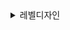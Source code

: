 <details>
<summary>레벨디자인 </summary>


[유튜브: 레벨디자인 원칙](https://www.youtube.com/watch?v=iNEe3KhMvXM)

[유튜브: 레벨디자인 워크샵](https://www.youtube.com/watch?v=I1yBJD4yRss)

[유튜브: 레벨디자인 트릭](https://www.youtube.com/watch?v=K2Xgk9tQ0HY)

[유튜브: 레벨디자인 근본](https://www.youtube.com/watch?v=dF96uVR3cKk)

[유튜브:레벨디자인 스토리](https://www.youtube.com/watch?v=RwlnCn2EB9o)


---

[사이트: 레벨디자인 101](https://medium.com/my-games-company/level-design-101-the-language-of-location-development-6d940a01b949)

[사이트: 레벨디자인 책](https://book.leveldesignbook.com/process/blockout)



## 🎮 1. **Game Maker’s Toolkit (GMTK) – Mark Brown**

* 📺 **채널 전체**: [Game Maker's Toolkit](https://www.youtube.com/channel/UCqJ-Xo29CKyLTjn6z2XwYAw)

* 📚 **추천 영상**:

  * [How Level Design Can Tell a Story](https://www.youtube.com/watch?v=RwlnCn2EB9o)
  * [10 Game Design Lessons from 10 Years of GMTK](https://www.youtube.com/watch?v=Cm2_drGLGbc)
  * [Making It Takes Two's Best Level](https://www.youtube.com/watch?v=QbMF1nCiIkQ)

Mark Brown의 GMTK는 게임 디자인과 레벨 디자인에 대한 깊이 있는 분석을 제공합니다. 특히, 시선 유도, 공간 구성, 내러티브 전달 등 레벨 디자인의 핵심 요소를 다루는 영상들이 많습니다.([Wikipédia, l'encyclopédie libre][1])

---

## 📘 2. **Extra Credits – Game Design 시리즈**

* 📺 **채널 전체**: [Extra Credits](https://www.youtube.com/user/ExtraCreditz)

* 📚 **추천 영상**:

  * [An Introduction to Level Design in Video Games](https://www.youtube.com/watch?v=pNvUWHquSHc)
  * [Backtracking and Level Design - Making a Way Out](https://www.youtube.com/watch?v=-H97gCCJFXA)
  * [Overwatch and Asymmetric Level Design](https://www.youtube.com/watch?v=4DynhzEQtog)

Extra Credits는 게임 디자인의 다양한 주제를 다루며, 레벨 디자인의 기본 원칙부터 고급 전략까지 폭넓게 설명합니다. 특히, 다양한 게임 사례를 통해 이론을 실제에 적용하는 방법을 배울 수 있습니다.

---

## 🎓 3. **GDC (Game Developers Conference) – 레벨 디자인 강연**

* 📺 **플레이리스트**: [GDC Level Design Talks](https://www.youtube.com/playlist?list=PLgXVQbXBZAKLJeQvD7MlaW-GHNkitBcGZ)

* 📚 **추천 강연**:

  * [Level Design in a Day: A Series of First Steps](https://www.youtube.com/watch?v=R75g3elj7y4)
  * [Level Design in a Day: Level Design Histories and Futures](https://www.youtube.com/watch?v=58WUEtoAlSw)
  * [Ten Principles for Good Level Design](https://www.youtube.com/watch?v=iNEe3KhMvXM)
  * [Level Design Workshop: Designing Celeste](https://www.youtube.com/watch?v=4RlpMhBKNr0)

GDC의 강연들은 현업 개발자들의 실전 경험과 노하우를 공유하는 자리로, 레벨 디자인의 다양한 측면을 깊이 있게 다룹니다. 특히, 실제 게임 개발 사례를 통해 이론을 현실에 적용하는 방법을 배울 수 있습니다.

---

## 🧭 4. **추가 추천 플레이리스트**

* 📺 **The Ultimate Level Design Playlist**: [링크](https://www.youtube.com/playlist?list=PL1Ei8T50vpOdPreZetsUTtITobCHTvyRo)

이 플레이리스트는 다양한 레벨 디자인 관련 영상들을 모아놓은 것으로, 여러 제작자의 관점을 비교하며 학습할 수 있습니다.

---

[1]: https://fr.wikipedia.org/wiki/Game_Maker%27s_Toolkit?utm_source=chatgpt.com "Game Maker's Toolkit"


좋지! 깃허브에서 **가독성**을 높이도록 제목 계층, 이모지 아이콘, 간결한 줄바꿈, 표/체크리스트, 접기(`<details>`)를 정리했어.
아래 블록을 `README.md`에 그대로 붙여 쓰면 돼.

---

# 🎮 레벨 디자인 30일 로드맵 & 치트시트

> 한 달 동안 **블록아웃 중심**으로 핵심 원리를 익히고, 이후 확장·리팩터링 시 바로 참고할 수 있는 **테크닉/체크리스트 모음**.

**목차**

* [학습 플로우](#-학습-플로우)
* [30일 커리큘럼](#-30일-커리큘럼)
* [핵심 테크닉](#-핵심-테크닉)
* [수치 치트시트](#-수치-치트시트)
* [플레이테스트 체크리스트](#-플레이테스트-체크리스트)
* [미니 챌린지 12](#-미니-챌린지-12)
* [7일 확장 커리큘럼](#-7일-확장-커리큘럼)
* [템플릿](#-템플릿)
* [라이선스](#-라이선스)

---

## 📚 학습 플로우

* **주간 루틴**: *실습(5) → 복습(1) → 회고(1)*
* **우선순위**: **시야/유도** → **전투/커버** → **게이팅/퍼즐** → **환경 스토리**
* **리듬**: 10–15분 단위로 *작게 빌드 → 바로 플레이테스트*

---

## 📆 30일 커리큘럼

### 1주차 · 코어 구획

1. 좁은 복도(긴장/시야 제한)
2. 넓은 광장(개방/시야 확보)
3. 계단/고저차(시야 변화)
4. 교차로/분기(선택 유도)
5. 복도 → 큰 방 → 복도(기본 루프)
6. 사각 전투 아레나(엄폐 포함)
7. **복습**: 1–6 연결 블록아웃

### 2주차 · 유도 & 루프

8. 랜드마크 보이는 시작(먼 목표)
9. 빛으로 유도되는 좁은 복도
10. 수직 이동(엘리베이터/사다리/낭떠러지)
11. 한눈에 보이는 길 vs 숨은 길
12. 루프 구조(시작–끝 연결)
13. 코너 뒤 서프라이즈
14. **복습**: 자연스러운 목표 도달

### 3주차 · 전투 & 퍼즐 믹스

15. 엄폐 + 고저차 전투
16. 좁은 다리 전투(위험/긴장)
17. 플레이어 분리 구조(협동 가정)
18. 잠긴 문 + 스위치(간단 조건)
19. 위험 구역 vs 안전 구역 대비
20. 연속 전투(휴식 없음)
21. **복습**: 퍼즐 + 전투 혼합

### 4주차 · 허브/스토리/보스

22. 안전한 허브(시작 지점)
23. 폐허 도시/붕괴 감성
24. 긴 복도 → 확 트임(심리 대비)
25. 환경 스토리텔링(소품으로 상황 전달)
26. 보스 아레나(입장→클맥스→탈출)
27. 탐험형 오픈존(중앙 랜드마크 + 주변 이벤트)
28. 귀환 루트(시작으로 돌아오기)
29. 최종 레벨 종합
30. **회고**: 한 달 정리(노트/노션)

---

## 🧩 핵심 테크닉

### 1) 흐름 & 길찾기

* **하이웨이/바이웨이**: 메인(안전/빠름) vs 서브(느림/보상)
* **3단 힌트**: 원거리 랜드마크 → 중거리 빛/색/소리 → 근거리 디칼/케이블
* **코너 완충**: 급코너 전 1–2m ‘어깨 공간’
* **시선 앵커**: 연기/깃발/움직임으로 목적지 고정
* **역유도**: 도착 직전 좁혀서 클라이맥스 압축
* **루프-리빌드**: 아이템 획득 후 역경로로 지름길 공개

### 2) 공간 & 시야

* **지그재그 차단**: 직선 복도 12–15m마다 기둥/벽
* **전·중·후경**: 전경 프레임, 후경 목표
* **소고저차(1–1.5m)**: 작은 레벨 차로 ‘새 구역’ 체감
* **네거티브 스페이스**: 전투 직후 텅 빈 큰 방
* **45° 배치**: 계단/난간/통로 살짝 틀기

### 3) 전투/만남

* **삼각 구도**: 진입점–메인 적–플랭크 포인트
* **커버 리듬**: 6–8m(대시 1회)
* **2레인 + 하이그라운드**: 측면 안전 → 중앙 보상
* **도어벨 피드백**: 스폰/뒤치기 전 라이트·SFX
* **퇴로 포켓**: 2–3m × 3–4m U턴 홈 2개+

### 4) 퍼즐 & 게이팅

* **소프트 vs 하드**: 실력 통과 vs 아이템 필수(혼합 설계)
* **가시–원인–결과**: 잠긴 문–스위치–원샷 피드백(빛기둥/대개폐)
* **3초 룰**: 규칙은 3초 내 파악(색/형상 통일)

### 5) 탐험 & 시크릿

* **오디오 유도**(물/짐승/기계음)
* **5° 경사**로 부드러운 진로 틀기
* **보이는-안 보이는**: 목표는 보이되 접근은 감추기

### 6) 환경 스토리텔링

* **원인→결과**: 붕괴 천장→바닥 잔해/먼지, 탄흔→최근 전투
* **컬러 내러티브**: 파랑=안전/목표, 빨강=위험/차단, 노랑=퍼즐/기계
* **생활 흔적**: 침대/식기/배전함으로 인원/타임라인

### 7) 페이싱 & 난이도

* **ABA 리듬**: 긴장–이완–긴장(전투–탐험–전투)
* **보스 프롤로그**: 핵심 기믹 사전 학습
* **10분 밀도**: 강 1, 중 1, 소 1–2

### 8) 카메라/라이팅/오디오

* **문턱 시네마틱**: 새 바이옴 진입 시 FOV +5°
* **프레이밍 오브젝트**: 문틀/아치로 ‘너머’ 강조
* **그라디언트 유도**: 어둠→밝음(진행), 밝음→어둠(긴장)
* **림라이트**: 목표 실루엣 분리
* **주파수 심리**: 2–4kHz 금속음=경계 / 200–400Hz 둔탁음=중압감

### 9) AI/네비/스폰

* **네브메시 목**: 병목 1–2m로 유입 제어
* **라이트 스폰**: 시야 밖 2초 대기 후 진입
* **커브드 경로**: 커버→커버 곡선 접근

### 10) 오픈존

* **방사형 네트워크**: 중앙 랜드마크 + 3–5 스포크
* **시퀀스 브레이크 안전망**: 낙하 후 사다리/로프/업드래프트
* **POI 90초 룰**: 90초마다 소목표 1개

### 11) 접근성 & UX

* **콜리전 관용**: 문틀/난간 여유 5–10cm
* **고대비 인터랙션**: 머티리얼·엣지 하이라이트
* **대체 루트**: 필수 진행에 고난이도 점프 금지

### 12) 퍼포먼스(블록아웃 단계)

* **포털 사고**: 문/터널/곡면으로 드로우 절약
* **시야 차단 매스**: 코너 뒤 대형 매스로 원경 가리기
* **모듈러 키트**: 벽/기둥/아치/계단/난간 3–5종

---

## 📏 수치 치트시트

> 기준: 플레이어 키 ≈ **1.8 m**, 눈높이 ≈ **1.6 m** (프로젝트 스케일에 맞춰 조정)

| 항목     | 권장 값(범위)                 | 메모            |
| ------ | ------------------------ | ------------- |
| 문 폭    | 1.2–1.5 m                | 코너 회전시 걸림 최소화 |
| 복도 폭   | 2.5–3.0 m                | 2인 교차/전투 여유   |
| 엄폐 높이  | 1.0–1.1 m(허리), 1.4 m(가슴) | 피킹 안정         |
| 커버 간격  | 6–8 m                    | 대시 1회 거리      |
| 계단     | 디딤 0.3 m / 높이 0.17–0.2 m | 피로↓ 리듬↑       |
| 점프 갭   | 3–4 m(무보정)               | 이동 설계 기준      |
| 안전 낙하  | 3–4 m                    | 체감 공포는 더 큼    |
| 아레나 직경 | 22–35 m                  | 근접=작게, 원거리=크게 |
| 직선 시야  | 25–40 m(일반), 80 m+(저격)   | 페이싱 조절        |

---

## ✅ 플레이테스트 체크리스트

* [ ] **첫 10초**: 진행 방향이 즉시 보이는가?
* [ ] **새 구역 진입**: 놀람/보상/위험 중 하나 제공했는가?
* [ ] **전투 직후**: 숨 고를 공간이 바로 있는가?
* [ ] **역주행 보상**: 되돌아갈 때 새 뷰/지름길이 보이는가?
* [ ] **학습 가능성**: 죽은 뒤 다음 시도에 단서가 있는가?
* [ ] **퍼포먼스**: 시야 차단/포털/모듈러로 최적화했는가?
* [ ] **접근성/UX**: 충돌 관용·상호작용 가시성 충분한가?

---

## 🧪 미니 챌린지 12

1. **3초 길잡이** · 20×20 m에서 3초 내 진행 방향 이해
2. **45° 코너 교전** · 꺾이는 복도 + 커버
3. **하이/로우 루트** · 상·하층이 보이되 접근은 다름
4. **턴 서프라이즈** · 코너 뒤 대형 리빌
5. **소프트 게이트 언락** · 실력 상승 후 재진행
6. **미니보스 프롤로그** · 보스 기믹 예습 2방
7. **안전 허브** · 회복/제작/상점 + 3갈래
8. **사운드 힌트만** · 어두운 시크릿, 오디오 유도
9. **연속 커버 러시** · 30 m 구간 리듬 설계
10. **낙하–복귀 루프** · 실수 대비 복귀 수단
11. **환경 타임라인** · 소품만으로 전/후 사건
12. **ABA 페이싱** · 긴장–이완–클라이맥스

---

## 🔁 7일 확장 커리큘럼

* **D1** · 오디오 유도 레벨(소리→빛→목표)
* **D2** · 소프트/하드 게이트 A/B 버전
* **D3** · 삼각 전투 + 퇴로 포켓 튜닝
* **D4** · 세미 오픈존(스포크 3, POI 90초 규칙)
* **D5** · 환경 스토리 일관화(원인→결과/컬러)
* **D6** · 보스 프롤로그→보스룸→탈출
* **D7** · 회고/지표: 사망·길잃은시간·히트맵·개선 로그

---

## 🧱 템플릿

<details>
<summary><strong>Encounter</strong> · 60–120초 · 난이도 중</summary>

* **진입**: 시선 앵커(연기/빛) + 커버 A
* **적**: 근접 2, 원거리 2, 엘리트 1(딜 창구 분리)
* **지형**: 2레인 + 하이그라운드 1 / 커버 간격 6–8 m
* **플랭크**: 사이드 포털 2(20s/50s 오픈)
* **퇴로**: U턴 포켓 2(2–3 m × 3–4 m)
* **피드백**: 스폰 SFX/라이트, 페이즈 전환 라이트 변화
* **승리조건**: 전멸 or 오브젝트 2 파괴
* **보상**: 상자 1, 지름길 언락 1

</details>

<details>
<summary><strong>Puzzle Gate</strong> · 3초 룰 + 가시–원인–결과</summary>

* **잠김 표시**: 문 상부 레드 LED/진동음
* **힌트**: 노랑 디칼/케이블 → 스위치 방향
* **작동 피드백**: 빛기둥 + 대개폐(2초)
* **실패 루프**: 우회 소프트 루트 제공
* **구성**: 튜토 → 확장 → 응용

</details>

<details>
<summary><strong>미니 맵 루프</strong> · 복도→큰 방→복도 + 역유도</summary>

* **입구**: 좁게, 시선 앵커 배치
* **중앙**: 확 트임(전·중·후경), 하이그라운드 1
* **출구 전**: 공간 좁힘 → 클라이맥스 → FOV +5°

</details>




</details>
